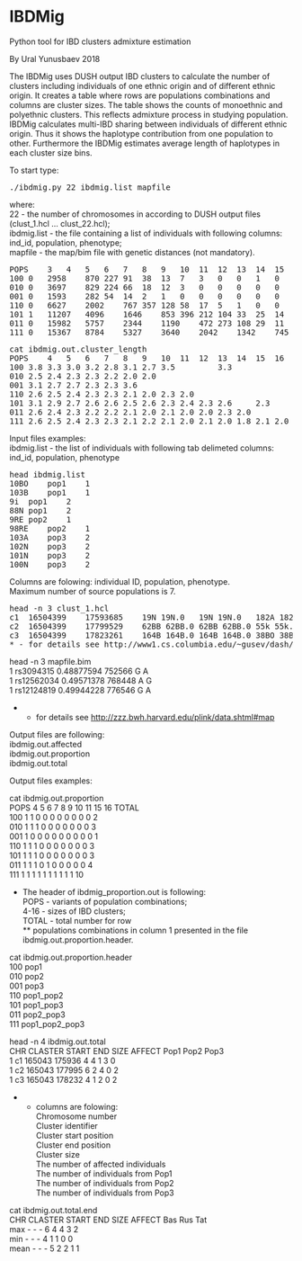 # IBDMig
Python tool for IBD clusters admixture estimation

By Ural Yunusbaev 2018

The IBDMig uses DUSH output IBD clusters to calculate the number of clusters including individuals of one ethnic origin and of different ethnic origin. It creates a table where rows are populations combinations and columns are cluster sizes. The table shows the counts of monoethnic and polyethnic clusters. This reflects admixture process in studying population. IBDMig calculates multi-IBD sharing between individuals of different ethnic origin. Thus it shows the haplotype contribution from one population to other. Furthermore the IBDMig estimates average length of haplotypes in each cluster size bins.

To start type:
<pre>./ibdmig.py 22 ibdmig.list mapfile</pre>
where:<br>
22 - the number of chromosomes in according to DUSH output files (clust_1.hcl ... clust_22.hcl);<br>
ibdmig.list - the file containing a list of individuals with following columns: ind_id, population, phenotype;<br>
mapfile - the map/bim file with genetic distances (not mandatory).<br>

<pre>
POPS	3	4	5	6	7	8	9	10	11	12	13	14	15	16	17	20	TOTAL
100	0	2958	870	227	91	38	13	7	3	0	0	1	0	0	0	0	4208
010	0	3697	829	224	66	18	12	3	0	0	0	0	0	0	0	0	4849
001	0	1593	282	54	14	2	1	0	0	0	0	0	0	0	0	0	1946
110	0	6627	2002	767	357	128	58	17	5	1	0	0	0	0	0	0	9962
101	1	11207	4096	1646	853	396	212	104	33	25	14	4	0	1	0	0	18592
011	0	15982	5757	2344	1190	472	273	108	29	11	6	2	1	0	0	0	26175
111	0	15367	8784	5327	3640	2042	1342	745	346	158	74	39	11	2	1	1	37879
</pre>

<pre>
cat ibdmig.out.cluster_length
POPS	4	5	6	7	8	9	10	11	12	13	14	15	16	17	20	TOTAL
100	3.8	3.3	3.0	3.2	2.8	3.1	2.7	3.5			3.3					3.6
010	2.5	2.4	2.3	2.3	2.2	2.0	2.0									2.5
001	3.1	2.7	2.7	2.3	2.3	3.6										3.0
110	2.6	2.5	2.4	2.3	2.3	2.1	2.0	2.3	2.0							2.5
101	3.1	2.9	2.7	2.6	2.6	2.5	2.6	2.3	2.4	2.3	2.6		2.3			3.0
011	2.6	2.4	2.3	2.2	2.2	2.1	2.0	2.1	2.0	2.0	2.3	2.0				2.5
111	2.6	2.5	2.4	2.3	2.3	2.1	2.2	2.1	2.0	2.1	2.0	1.8	2.1	2.0	2.1	2.5
</pre>

Input files examples:<br>
ibdmig.list - the list of individuals with following tab delimeted columns: ind_id, population, phenotype<br>

<pre>
head ibdmig.list
10BO	pop1	1
103B	pop1	1
9i	pop1	2
88N	pop1	2
9RE	pop2	1
98RE	pop2	1
103A	pop3	2
102N	pop3	2
101N	pop3	2
100N	pop3	2
</pre>
Columns are folowing: individual ID, population, phenotype.<br>
Maximum number of source populations is 7.

<pre>
head -n 3 clust_1.hcl
c1	16504399	17593685	19N 19N.0	19N 19N.0	182A 182A.0	182A 182A.0	66i 66i.1	66i 66i.1	153A 153A.1	153A 153A.1
c2	16504399	17799529	62BB 62BB.0	62BB 62BB.0	55k 55k.0	55k 55k.0	190k 190k.0	190k 190k.0	51A 51A.1	51A 51A.1
c3	16504399	17823261	164B 164B.0	164B 164B.0	38BO 38BO.1	38BO 38BO.1	36i 36i.1	36i 36i.1	100k 100k.1	100k 100k.1
* - for details see http://www1.cs.columbia.edu/~gusev/dash/
</pre>

head -n 3 mapfile.bim<br>
1       rs3094315       0.48877594      752566  G       A<br>
1       rs12562034      0.49571378      768448  A       G<br>
1       rs12124819      0.49944228      776546  G       A<br>
* - for details see http://zzz.bwh.harvard.edu/plink/data.shtml#map


Output files are following:<br>
ibdmig.out.affected<br>
ibdmig.out.proportion<br>
ibdmig.out.total<br>

Output files examples:

cat ibdmig.out.proportion<br>
POPS	4	5	6	7	8	9	10	11	15	16	TOTAL<br>
100	1	1	0	0	0	0	0	0	0	0	2<br>
010	1	1	1	0	0	0	0	0	0	0	3<br>
001	1	0	0	0	0	0	0	0	0	0	1<br>
110	1	1	1	0	0	0	0	0	0	0	3<br>
101	1	1	1	0	0	0	0	0	0	0	3<br>
011	1	1	1	0	1	0	0	0	0	0	4<br>
111	1	1	1	1	1	1	1	1	1	1	10<br>

* The header of ibdmig_proportion.out is following: <br>
POPS - variants of population combinations;<br>
4-16 - sizes of IBD clusters;<br>
TOTAL - total number for row<br>
** populations combinations in column 1 presented in the file ibdmig.out.proportion.header.<br>

cat ibdmig.out.proportion.header<br>
100	pop1<br>
010	pop2<br>
001	pop3<br>
110	pop1_pop2<br>
101	pop1_pop3<br>
011	pop2_pop3<br>
111	pop1_pop2_pop3<br>


head -n 4 ibdmig.out.total<br>
CHR	CLASTER	START	END	SIZE	AFFECT	Pop1	Pop2	Pop3<br>
1	c1	165043	175936	4	4	1	3	0<br>
1	c2	165043	177995	6	2	4	0	2<br>
1	c3	165043	178232	4	1	2	0	2<br>

* - columns are folowing:<br>
Chromosome number<br>
Cluster identifier<br>
Cluster start position<br>
Cluster end position<br>
Cluster size<br>
The number of affected individuals<br>
The number of individuals from Pop1<br>
The number of individuals from Pop2<br>
The number of individuals from Pop3<br>

cat ibdmig.out.total.end<br>
CHR	CLASTER	START	END	SIZE	AFFECT	Bas	Rus	Tat<br>
max	-	-	-	6	4	4	3	2<br>
min	-	-	-	4	1	1	0	0<br>
mean	-	-	-	5	2	2	1	1<br>

